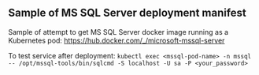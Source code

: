 ## Sample of MS SQL Server deployment manifest

Sample of attempt to get MS SQL Server docker image running as a Kubernetes pod: https://hub.docker.com/_/microsoft-mssql-server

To test service after deployment:
`kubectl exec <mssql-pod-name> -n mssql -- /opt/mssql-tools/bin/sqlcmd -S localhost -U sa -P <your_password>`

